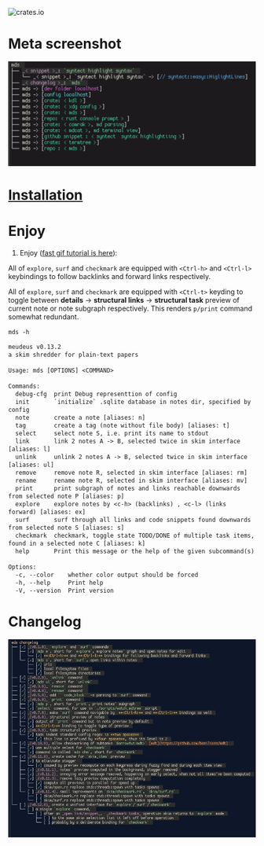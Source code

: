 ![crates.io](https://img.shields.io/crates/v/mds.svg)

# Meta screenshot

![Alt](./logo.jpeg "Concentrate by means of relaxation")

# [Installation](./INSTALLATION.md)

# Enjoy


1. Enjoy ([fast gif tutorial is here](./tutorial.gif)):

  All of `explore`, `surf` and `checkmark` are equipped with `<Ctrl-h>` and `<Ctrl-l>` keybindings to follow 
  backlinks and forward links respectively.

  All of `explore`, `surf` and `checkmark` are equipped with `<Ctrl-t>` keyding to toggle 
  between **details** -> **structural links** -> **structural task** preview of current note or 
  note subgraph respectively. This renders `p/print` command somewhat redundant.

  ```
  mds -h
  ```

  ```
  meudeus v0.13.2
  a skim shredder for plain-text papers

  Usage: mds [OPTIONS] <COMMAND>

  Commands:
    debug-cfg  print Debug representtion of config
    init       `initialize` .sqlite database in notes dir, specified by config
    note       create a note [aliases: n]
    tag        create a tag (note without file body) [aliases: t]
    select     select note S, i.e. print its name to stdout
    link       link 2 notes A -> B, selected twice in skim interface [aliases: l]
    unlink     unlink 2 notes A -> B, selected twice in skim interface [aliases: ul]
    remove     remove note R, selected in skim interface [aliases: rm]
    rename     rename note R, selected in skim interface [aliases: mv]
    print      print subgraph of notes and links reachable downwards from selected note P [aliases: p]
    explore    explore notes by <c-h> (backlinks) , <c-l> (links forward) [aliases: ex]
    surf       surf through all links and code snippets found downwards from selected note S [aliases: s]
    checkmark  checkmark, toggle state TODO/DONE of multiple task items, found in a selected note C [aliases: k]
    help       Print this message or the help of the given subcommand(s)

  Options:
    -c, --color    whether color output should be forced
    -h, --help     Print help
    -V, --version  Print version
  ```
# Changelog

![Alt](./changelog.jpeg "Concentrate by means of relaxation")
